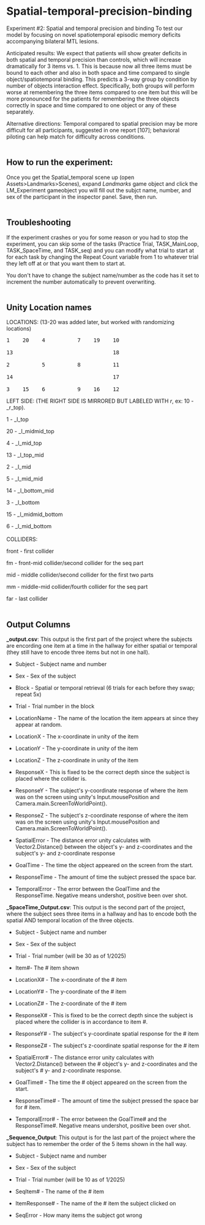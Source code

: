 # Spatial-temporal-precision-binding
Experiment #2: Spatial and temporal precision and binding
 To test our model by focusing on novel spatiotemporal episodic memory deficits accompanying bilateral MTL lesions.


Anticipated results:
    We expect that patients will show greater deficits in both spatial and temporal precision than controls, which will increase dramatically for 3 items vs. 1. This is because now all three items must be bound to each other and also in both space and time compared to single object/spatiotemporal binding.  This predicts a 3-way group by condition by number of objects interaction effect.  Specifically, both groups will perform worse at remembering the three items compared to one item but this will be more pronounced for the patients for remembering the three objects correctly in space and time compared to one object or any of these separately.


Alternative directions:
    Temporal compared to spatial precision may be more difficult for all participants, suggested in one report [107]; behavioral piloting can help match for difficulty across conditions.
<br />
<br />

## How to run the experiment:
Once you get the Spatial_temporal scene up (open Assets>Landmarks>Scenes), expand _Landmarks_ game object and click the LM_Experiment gameobject you will fill out the subjct name, number, and sex of the participant in the inspector panel.
Save, then run.
 <br />
 <br />

## Troubleshooting

If the experiment crashes or you for some reason or you had to stop the experiment, you can skip some of the tasks (Practice Trial, TASK_MainLoop, TASK_SpaceTime, and TASK_seq) and you can modify what trial to start at for each task by changing the Repeat Count variable from 1 to whatever trial they left off at or that you want them to start at.

You don't have to change the subject name/number as the code has it set to increment the number automatically to prevent overwriting.
<br />
<br />

## Unity Location names

LOCATIONS: (13-20 was added later, but worked with randomizing locations)
<pre>
1    20    4          7    19    10

13                               18

2          5          8          11

14                               17

3    15    6          9    16    12
</pre>
LEFT SIDE: (THE RIGHT SIDE IS MIRRORED BUT LABELED WITH _r_, ex: 10 - _r_top).

1  - _l_top

20 - _l_midmid_top

4  - _l_mid_top

13 - _l_top_mid

2  - _l_mid

5  - _l_mid_mid

14 - _l_bottom_mid

3  - _l_bottom

15 - _l_midmid_bottom

6  - _l_mid_bottom
<br />
<br />
COLLIDERS:

front - first collider

fm - front-mid collider/second collider for the seq part

mid - middle collider/second collider for the first two parts

mm - middle-mid collider/fourth collider for the seq part

far - last collider
<br />
<br />

## Output Columns
**_output.csv**: This output is the first part of the project where the subjects are encording one item at a time in the hallway for either spatial or temporal (they still have to encode three items but not in one hall).
- Subject - Subject name and number

- Sex - Sex of the subject

- Block - Spatial or temporal retrieval (6 trials for each before they swap; repeat 5x)

- Trial - Trial number in the block

- LocationName - The name of the location the item appears at since they appear at random.

- LocationX - The x-coordinate in unity of the item

- LocationY - The y-coordinate in unity of the item

- LocationZ - The z-coordinate in unity of the item

- ResponseX - This is fixed to be the correct depth since the subject is placed where the collider is.

- ResponseY - The subject's y-coordinate response of where the item was on the screen using unity's Input.mousePosition and Camera.main.ScreenToWorldPoint().

- ResponseZ - The subject's z-coordinate response of where the item was on the screen using unity's Input.mousePosition and Camera.main.ScreenToWorldPoint().

- SpatialError - The distance error unity calculates with Vector2.Distance() between the object's y- and z-coordinates and the subject's y- and z-coordinate response

- GoalTime - The time the object appeared on the screen from the start.

- ResponseTime - The amount of time the subject pressed the space bar.

- TemporalError - The error between the GoalTime and the ResponseTime. Negative means undershot, positive been over shot.


**_SpaceTime_Output.csv**: This output is the second part of the project, where the subject sees three items in a hallway and has to encode both the spatial AND temporal location of the three objects.
- Subject - Subject name and number

- Sex - Sex of the subject

- Trial - Trial number (will be 30 as of 1/2025)

- Item#- The # item shown

- LocationX# - The x-coordinate of the # item

- LocationY# - The y-coordinate of the # item

- LocationZ# - The z-coordinate of the # item

- ResponseX# - This is fixed to be the correct depth since the subject is placed where the collider is in accordance to item #.

- ResponseY# - The subject's y-coordinate spatial response for the # item

- ResponseZ# - The subject's z-coordinate spatial response for the # item

- SpatialError# - The distance error unity calculates with Vector2.Distance() between the # object's y- and z-coordinates and the subject's # y- and z-coordinate response.

- GoalTime# - The time the # object appeared on the screen from the start.

- ResponseTime# - The amount of time the subject pressed the space bar for # item.

- TemporalError# - The error between the GoalTime# and the ResponseTime#. Negative means undershot, positive been over shot.


**_Sequence_Output**: This output is for the last part of the project where the subject has to remember the order of the 5 items shown in the hall way.
- Subject - Subject name and number

- Sex - Sex of the subject

- Trial - Trial number (will be 10 as of 1/2025)

- SeqItem# - The name of the # item

- ItemResponse# - The name of the # item the subject clicked on

- SeqError - How many items the subject got wrong
